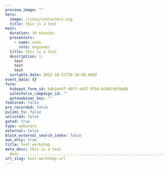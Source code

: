 ```yaml
---
preview_image: ""
hero:
  image: /icons/containers.svg
  title: this is a test
main:
  duration: 30 minutes
  presenters:
    - name: sean
      role: engineer
  title: this is a test
  description: |-
    test
    test
    test
  sortable_date: 2022-10-31T20:10:00.000Z
event_data: {}
form:
  hubspot_form_id: bdb2e44f-d0ff-4a57-97b4-b2467abf6a88
  salesforce_campaign_id: ""
  gotowebinar_key: ""
featured: false
pre_recorded: false
pulumi_tv: false
unlisted: false
gated: true
type: webinars
external: false
block_external_search_index: false
aws_only: true
title: test workshop
meta_desc: this is a test
  desc.............................................................................................................
url_slug: test-workshop-url
---
```

